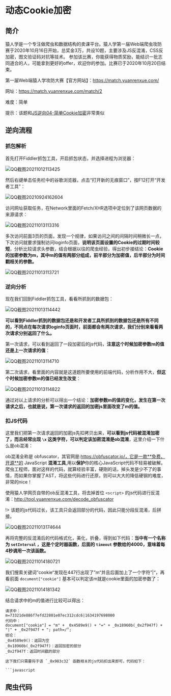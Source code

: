 # 动态Cookie加密

## 简介

猿人学是一个专注做爬虫和数据结构的卖课平台。猿人学第一届Web端爬虫攻防赛于2020年10月16日开始，总奖金3万，共设10题，主要涉及JS反混淆，CSS反加密，图文验证码对抗等技术。 参加该比赛，你能获得物质奖励，能结识一批志同道合的人，可能拿到更好的offer，欢迎你的参加。比赛已于2020年10月20日结束。

第一届Web端猿人学攻防大赛【官方网站】：https://match.yuanrenxue.com/

网址：https://match.yuanrenxue.com/match/2

难度：简单

提示：该题和[JS逆向04-简单Cookie加密](JS逆向04-简单Cookie加密.md)非常类似

## 逆向流程

### 抓包解析

首先打开Fiddler抓包工具，开启抓包状态，并选择进程为浏览器：

![QQ截图20211012113425](image/QQ截图20211012113425.png)

然后右键单击任务栏中的谷歌浏览器，点击“打开新的无痕窗口”，按F12打开“开发者工具”：

![QQ截图20210924162604](image/QQ截图20210924162604.png)

访问网址获取任务，在Network里面的Fetch/XHR选项中定位到了该网页数据的来源请求：

![QQ截图20211013113316](image/QQ截图20211013113316.png)

多次访问前面3页的页面，发现一个规律，如果访问之间的间隔时间稍微长一点，下次访问就要求强制访问loginfo页面，**说明该页面设置的Cookie的过期时间较短**，分析比较请求头参数，结合根据以往的爬虫经验，得出初步接结论：**Cookie的加密参数为m，其中m的值有两部分组成，前半部分为加密值，后半部分为时间戳相关的参数。**

![QQ截图20211013113721](image/QQ截图20211013113721.png)

### 逆向分析

现在我们回到Fiddler抓包工具，看看所抓到的数据包：

![QQ截图20211013114442](image/QQ截图20211013114442.png)

**可以看到Fiddler抓到的数据包还是和开发者工具所抓到的数据包还是所有不同的，不同点在每次请求loginfo页面时，前面都会有两次请求，我们分别来看看两次请求分别返回了什么。**

第一次请求，可以看到返回了一段加密后的js代码，**注意这个时候加密参数m的值还是上一次请求的值**：

![QQ截图20211013114710](image/QQ截图20211013114710.png)

第二次请求，看里面的内容就是这道题所要使用的前端代码，分析作用不大，**但这个时候加密参数m的值已经发生改变**：

![QQ截图20211013114822](image/QQ截图20211013114822.png)

通过对以上请求的分析可以得出一个结论：**加密参数m的值的变化，发生在第一次请求之后，也就是说，第一次请求的返回的加密js里面改变了m的值。**

### 扣JS代码

这里我们把第一次请求返回的加密js先扣拷贝出来，**可以看到js代码被混淆加密了，而且经常出现 `\x` 这类字符，可以判定该加密混淆是ob混淆**，这里介绍一下什么是ob混淆：

ob混淆全称是 obfuscator，其官网是:https://obfuscator.io/，它是一款**免费、开源**的 JavaScript **混淆工具**,用以**保护**你的核心JavaScript代码不轻易被破解。爬虫工程师，面对这样的代码，就算经验丰富，硬刚的话，掉头发是少不了的事情，而如果你掌握了AST，将这些代码进行还原，则可以大大的降低硬钢的难度，非常的nice！

使用猿人学网页自带的ob反混淆工具，将去掉首位 `<script>` 的js代码进行反混淆：http://tool.yuanrenxue.com/decode_obfuscator

!> 该题的js代码过长，该工具只会返回部分的代码，因此只能分段反混淆，后拼接。

![QQ截图20211013174644](image/QQ截图20211013174644.png)

再将完整的反混淆后的代码格式化，美化，折叠，得到如下代码：**当中有一个名称为 `setInterval` ，这是个定时器函数，后面的 `timeout` 参数给的4000，意味着每4秒调用一次该函数。**

![QQ截图20211014180721](image/QQ截图20211014180721.png)

我们搜索关键词”cookie“发现在447行出现了”m“并且后面加上了一个字符”|“，再看前面 `document["cookie"]` 基本可以判定该m就是cookie里面的加密参数了：

![QQ截图20211014181342](image/QQ截图20211014181342.png)

结合请求中的m的值进行比较可以得出：

```
请求中：
m=73321de886f7efd22801e07ec312cdc6|1634197698000
代码中：
document["cookie"] = "m" + _0x4589e9() + "=" + _0x18960b(_0x2f947f) + "|" + _0x2f947f + "; path=/";
结论：
_0x4589e9()：返回为空
_0x18960b(_0x2f947f)：返回加密的部分
_0x2f947f：返回时间戳的部分

这下我们只需要将于该 `_0x983c32` 函数相关的js代码扣出来即可，代码如下：

```javascript

```

## 爬虫代码

```python

```

